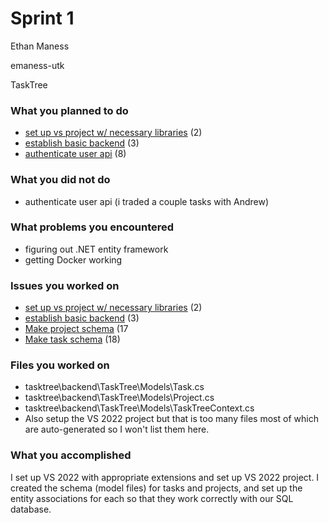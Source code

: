 
# Sprint 1

Ethan Maness

emaness-utk

TaskTree

### What you planned to do
* [set up vs project w/ necessary libraries](https://github.com/scrumzone/tasktree/issues/2) (2)
* [establish basic backend](https://github.com/scrumzone/tasktree/issues/3) (3)
* [authenticate user api](https://github.com/scrumzone/tasktree/issues/8) (8)

### What you did not do
* authenticate user api (i traded a couple tasks with Andrew)

### What problems you encountered
* figuring out .NET entity framework
* getting Docker working

### Issues you worked on
* [set up vs project w/ necessary libraries](https://github.com/scrumzone/tasktree/issues/2) (2)
* [establish basic backend](https://github.com/scrumzone/tasktree/issues/3) (3)
* [Make project schema](https://github.com/scrumzone/tasktree/issues/17) (17
* [Make task schema](https://github.com/scrumzone/tasktree/issues/18) (18)

### Files you worked on
* tasktree\backend\TaskTree\Models\Task.cs
* tasktree\backend\TaskTree\Models\Project.cs
* tasktree\backend\TaskTree\Models\TaskTreeContext.cs
* Also setup the VS 2022 project but that is too many files most of which are auto-generated so I won't list them here.

### What you accomplished

I set up VS 2022 with appropriate extensions and set up VS 2022 project. I created the schema (model files) for tasks and projects, and set up the entity associations for each so that they work correctly with our SQL database.
